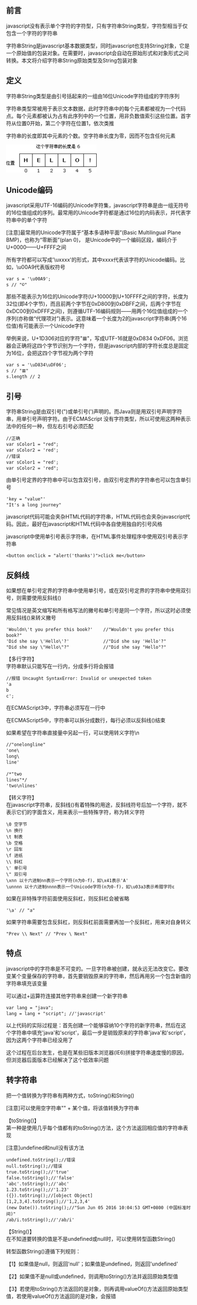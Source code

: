 ## 前言
javascript没有表示单个字符的字符型，只有字符串String类型，字符型相当于仅包含一个字符的字符串

字符串String是javascript基本数据类型，同时javascript也支持String对象，它是一个原始值的包装对象。在需要时，javascript会自动在原始形式和对象形式之间转换。本文将介绍字符串String原始类型及String包装对象

## 定义
字符串String类型是由引号括起来的一组由16位Unicode字符组成的字符序列

字符串类型常被用于表示文本数据，此时字符串中的每个元素都被视为一个代码点。每个元素都被认为占有此序列中的一个位置，用非负数值索引这些位置。首字符从位置0开始，第二个字符在位置1，依次类推

字符串的长度即其中元素的个数。空字符串长度为零，因而不包含任何元素

![](./image/52.png)

## Unicode编码
javascript采用UTF-16编码的Unicode字符集，javascript字符串是由一组无符号的16位值组成的序列。最常用的Unicode字符都是通过16位的内码表示，并代表字符串中的单个字符

[注意]最常用的Unicode字符属于“基本多语种平面”(Basic Multilingual Plane BMP)，也称为“零断面”(plan 0)， 是Unicode中的一个编码区段，编码介于U+0000——U+FFFF之间

所有字符都可以写成'\uxxxx'的形式，其中xxxx代表该字符的Unicode编码。比如，\u00A9代表版权符号
```
var s = '\u00A9';
s // "©"
```

那些不能表示为16位的Unicode字符(U+10000到U+10FFFF之间的字符，长度为32位(即4个字节)，而且前两个字节在0xD800到0xDBFF之间，后两个字节在0xDC00到0xDFFF之间)，则遵循UTF-16编码规则——用两个16位值组成的一个序列(亦称做“代理项对”)表示。这意味着一个长度为2的javascript字符串(两个16位值)有可能表示一个Unicode字符

举例来说，U+1D306对应的字符"𝌆"，写成UTF-16就是0xD834 0xDF06。浏览器会正确将这四个字节识别为一个字符，但是javascript内部的字符长度总是固定为16位，会把这四个字节视为两个字符

```
var s = '\uD834\uDF06';
s // "𝌆"
s.length // 2
```

## 引号
字符串String是由双引号(")或单引号(')声明的。而Java则是用双引号声明字符串，用单引号声明字符。由于ECMAScript 没有字符类型，所以可使用这两种表示法中的任何一种，但左右引号必须匹配

```
//正确
var sColor1 = "red";
var sColor2 = 'red';
//错误
var sColor1 = "red';
var sColor2 = 'red";
```

由单引号定界的字符串中可以包含双引号，由双引号定界的字符串也可以包含单引号
```
'key = "value"'
"It's a long journey"
```

javascript代码可能会夹杂HTML代码的字符串，HTML代码也会夹杂javascript代码。因此，最好在javascript和HTML代码中各自使用独自的引号风格

javascript中使用单引号表示字符串，在HTML事件处理程序中使用双引号表示字符串
```
<button onclick = "alert('thanks')">click me</button>
```

## 反斜线
如果想在单引号定界的字符串中使用单引号，或在双引号定界的字符串中使用双引号，则需要使用反斜线(\)

常见情况是英文缩写和所有格写法的撇号和单引号是同一个字符，所以这时必须使用反斜线(\)来转义撇号
```
'Wouldn\'t you prefer this book?'    //"Wouldn't you prefer this book?"
'Did she say \'Hello\'?'             //"Did she say 'Hello'?"
"Did she say \"Hello\"?"             //"Did she say "Hello"?"
```

【多行字符】  
字符串默认只能写在一行内，分成多行将会报错

```
//报错 Uncaught SyntaxError: Invalid or unexpected token
'a
b
c';
```
在ECMAScript3中，字符串必须写在一行中

在ECMAScript5中，字符串可以拆分成数行，每行必须以反斜线(\)结束

如果希望在字符串直接量中另起一行，可以使用转义字符\n

```
//"onelongline"
'one\
long\
line'

/*"two
lines"*/
'two\nlines'
```

【转义字符】  
在javascript字符串，反斜线(\)有着特殊的用途，反斜线符号后加一个字符，就不表示它们的字面含义，用来表示一些特殊字符，称为转义字符

```
\0 空字节
\n 换行
\t 制表
\b 空格
\r 回车
\f 进纸
\\ 斜杠
\' 单引号
\" 双引号
\xnn 以十六进制nn表示一个字符(n为0-f)，如\x41表示'A'
\unnnn 以十六进制nnnn表示一个Unicode字符(n为0-f)，如\u03a3表示希腊字符ε
```

如果在非特殊字符前面使用反斜杠，则反斜杠会被省略
```
'\a' // "a"
```

如果字符串需要包含反斜杠，则反斜杠前面需要再加一个反斜杠，用来对自身转义
```
"Prev \\ Next" // "Prev \ Next"
```

## 特点
javascript中的字符串是不可变的。一旦字符串被创建，就永远无法改变它。要改变某个变量保存的字符串，首先要销毁原来的字符串，然后再用另一个包含新值的字符串填充该变量

可以通过+运算符连接其他字符串来创建一个新字符串
```
var lang = "java";
lang = lang + "script"; //'javascript'
```

以上代码的实际过程是：首先创建一个能够容纳10个字符的新字符串，然后在这个字符串中填充'java'和'script'，最后一步是销毁原来的字符串'java'和'script'，因为这两个字符串已经没用了

这个过程在后台发生，也是在某些旧版本浏览器(IE6)拼接字符串速度慢的原因，但浏览器后面版本已经解决了这个低效率问题

## 转字符串
把一个值转换为字符串有两种方式，toString()和String()

[注意]可以使用空字符串"" + 某个值，将该值转换为字符串

【toString()】  
第一种是使用几乎每个值都有的toString()方法，这个方法返回相应值的字符串表现

[注意]undefined和null没有该方法
```
undefined.toString();//错误
null.toString();//错误
true.toString();//'true'
false.toString();//'false'
'abc'.toString();//'abc'
1.23.toString();//'1.23'
({}).toString();//[object Object]
[1,2,3,4].toString();//'1,2,3,4'
(new Date()).toString();//"Sun Jun 05 2016 10:04:53 GMT+0800 (中国标准时间)"
/ab/i.toString();//'/ab/i'
```

【String()】  
在不知道要转换的值是不是undefined或null时，可以使用转型函数String()

转型函数String()遵循下列规则：

【1】如果值是null，则返回'null'；如果值是undefined，则返回'undefined'

【2】如果值不是null或undefined，则调用toString()方法并返回原始类型值

【3】若使用toString()方法返回的是对象，则再调用valueOf()方法返回原始类型值，若使用valueOf()方法返回的是对象，会报错

